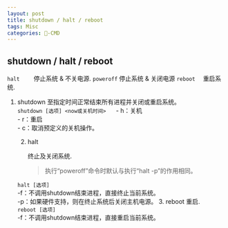 ```yaml
---
layout: post
title: shutdown / halt / reboot  
tags: Misc
categories: -CMD
---
```


## shutdown / halt / reboot

`halt    `  停止系统 & 不关电源.
`poweroff`  停止系统 & 关闭电源
`reboot  `  重启系统.
  

1. shutdown
	至指定时间正常结束所有进程并关闭或重启系统。      
	`shutdown [选项] <now或关机时间> `   
		    - h：关机      
		    - r：重启      
		    - c：取消预定义的关机操作。

	2. halt

		终止及关闭系统.
		> 执行“poweroff”命令时默认与执行“halt -p”的作用相同。   

	`halt [选项]`      
	        -f：不调用shutdown结束进程，直接终止当前系统。      
	        -p：如果硬件支持，则在终止系统后关闭主机电源。
	3. reboot
		重启.   
		`reboot [选项]`      
		          -f：不调用shutdown结束进程，直接重启当前系统。
